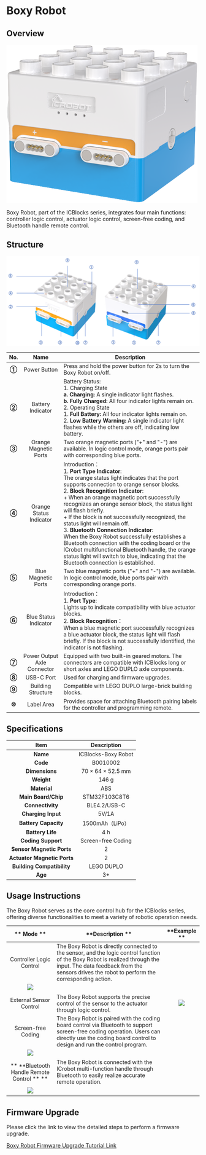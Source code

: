 ﻿# Boxy Robot  
## Overview  
![](img/BoxyRobot01.png)

Boxy Robot, part of the ICBlocks series, integrates four main functions: controller logic control, actuator logic control, screen-free coding, and Bluetooth handle remote control.  

## Structure
![](img/BoxyRobot02.png)

| **No.** | **Name** | **Description** |
| :---: | :---: | --- |
| **①** |  Power Button   |  Press and hold the power button for 2s to turn the Boxy Robot on/off.   |
| **②** | Battery Indicator   | Battery Status:  <br/>1.  Charging State  <br/>**a. Charging:** A single indicator light flashes.  <br/>**b. Fully Charged:** All four indicator lights remain on.  <br/>2.  Operating State   <br/>    1. **Full Battery:** All four indicator lights remain on.<br/>    2. **Low Battery Warning:** A single indicator light flashes while the others are off, indicating low battery.   |
| **③** | Orange Magnetic Ports |  Two orange magnetic ports ("+" and "-") are available. In logic control mode, orange ports pair with corresponding blue ports.   |
| **④** | Orange Status Indicator  | Introduction：<br/>1. **Port Type Indicator**:<br/>The orange status light indicates that the port supports connection to orange sensor blocks.  <br/>2. **Block Recognition Indicator**:<br/>+ When an orange magnetic port successfully recognizes an orange sensor block, the status light will flash briefly.<br/>+ If the block is not successfully recognized, the status light will remain off.<br/>3. **Bluetooth Connection Indicator**:  <br/>When the Boxy Robot successfully establishes a Bluetooth connection with the coding board or the ICrobot multifunctional Bluetooth handle, the orange status light will switch to blue, indicating that the Bluetooth connection is established.   |
| **⑤** | Blue Magnetic Ports   | Two blue magnetic ports ("+" and "-") are available. In logic control mode, blue ports pair with corresponding orange ports.   |
| **⑥** |  Blue Status Indicator   | Introduction：<br/>1. **Port Type**:<br/>       Lights up to indicate compatibility with blue actuator blocks.  <br/>2. **Block Recognition**：<br/>When a blue magnetic port successfully recognizes a blue actuator block, the status light will flash briefly.   If the block is not successfully identified, the indicator is not flashing. |
| **⑦** | Power Output Axle Connector   | Equipped with two built-in geared motors. The connectors are compatible with ICBlocks long or short axles and LEGO DUPLO axle components.   |
| **⑧** | USB-C Port   | Used for charging and firmware upgrades.   |
| **⑨** | Building Structure   | Compatible with LEGO DUPLO large-brick building blocks.   |
| **⑩** | Label Area   | Provides space for attaching Bluetooth pairing labels for the controller and programming remote.   |


## Specifications  
| **Item** | **Description** |
| :---: | :---: |
| **Name** | ICBlocks-Boxy Robot |
| **Code** |  B0010002   |
| **Dimensions** |  70 × 64 × 52.5 mm   |
| **Weight** | 146 g |
| **Material** | ABS |
| **Main Board/Chip** | STM32F103C8T6 |
| **Connectivity** | BLE4.2/USB-C |
| **Charging Input** | 5V/1A |
| **Battery Capacity** | 1500mAh（LiPo）  |
| **Battery Life** | 4 h |
| **Coding Support** |  Screen-free Coding |
| **Sensor Magnetic Ports** | 2 |
| **Actuator Magnetic Ports** | 2 |
| **Building Compatibility** |  LEGO DUPLO   |
| **Age** | 3+ |


##  Usage Instructions  
The Boxy Robot serves as the core control hub for the ICBlocks series, offering diverse functionalities to meet a variety of robotic operation needs.  

| ** Mode  ** | **Description  ** | **Example  ** |
| :---: | --- | :---: |
|  Controller Logic Control   | The Boxy Robot is directly connected to the sensor, and the logic control function of the Boxy Robot is realized through the input. The data feedback from the sensors drives the robot to perform the corresponding action. | 
![](img/BoxyRobot03.gif) |
| External Sensor Control | The Boxy Robot supports the precise control of the sensor to the actuator through logic control. | ![](img/BoxyRobot04.gif) |
|  Screen-free Coding   | The Boxy Robot is paired with the coding board control via Bluetooth to support screen-free coding operation. Users can directly use the coding board control to design and run the control program. | 
![](img/BoxyRobot05.gif) |
| ** **Bluetooth Handle Remote Control ** ** | The Boxy Robot is connected with the ICrobot multi-function handle through Bluetooth to easily realize accurate remote operation. | 
![](img/BoxyRobot06.gif) |


## Firmware Upgrade  
Please click the link to view the detailed steps to perform a firmware upgrade.

 [Boxy Robot Firmware Upgrade Tutorial Link  ](https://www.yuque.com/g/crystal-vzc6k/cfl3ix/gy3t1bv6t9rp8avw/collaborator/join?token=Sl2UArygKC6EooFg&source=doc_collaborator#%20《Boxy%20Robot%20Firmware%20Upgrade》)



